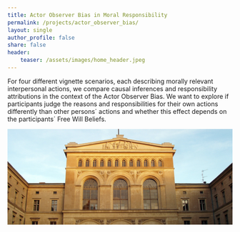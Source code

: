 ```yaml
---
title: Actor Observer Bias in Moral Responsibility
permalink: /projects/actor_observer_bias/
layout: single
author_profile: false
share: false
header:
    teaser: /assets/images/home_header.jpeg
---
```

For four different vignette scenarios, each describing morally relevant interpersonal actions, we compare causal inferences and responsibility attributions in the context of the Actor Observer Bias. We want to explore if participants judge the reasons and responsibilities for their own actions differently than other persons´ actions and whether this effect depends on the participants´ Free Will Beliefs.


<img src="../../assets/images/projects/image.jpeg" alt="some text">
